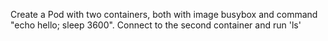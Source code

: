 Create a Pod with two containers, both with image busybox and command "echo hello; sleep 3600". Connect to the second container and run 'ls'
